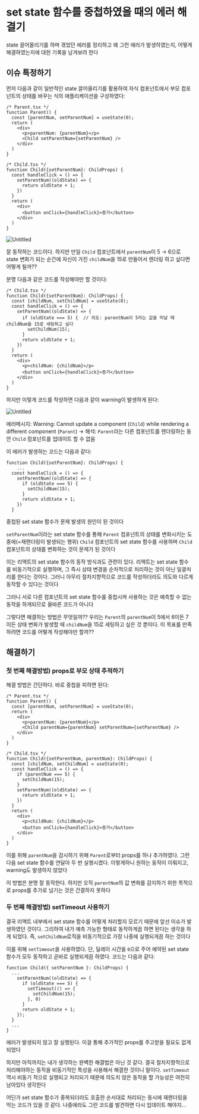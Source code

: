 # set state 함수를 중첩하였을 때의 에러 해결기

state 끌어올리기를 하며 겪었던 에러를 정리하고 왜 그런 에러가 발생하였는지, 어떻게 해결하였는지에 대한 기록을 남겨보려 한다

## 이슈 특정하기
먼저 다음과 같이 일반적인 state 끌어올리기를 활용하여 자식 컴포넌트에서 부모 컴포넌트의 상태를 바꾸는 식의 애플리케이션을 구성하였다:

```tsx
/* Parent.tsx */
function Parent() {
  const [parentNum, setParentNum] = useState(0);
  return (
    <div>
      <p>parentNum: {parentNum}</p>
      <Child setParentNum={setParentNum} />
    </div>
  )
}
```

```tsx
/* Child.tsx */
function Child({setParentNum}: ChildProps) {
  const handleClick = () => {
    setParentNum((oldState) => {
      return oldState + 1;
    })
  }
  return (
    <div>
      <button onClick={handleClick}>증가</button>
    </div>
  )
}
```

![Untitled](https://user-images.githubusercontent.com/96981852/228582858-d98ba6dd-df3d-406e-9a3b-923380fdb2e8.png)

잘 동작하는 코드이다. 하지만 만일 `Child` 컴포넌트에서 `parentNum`이 5 → 6으로 state 변화가 되는 순간에 자신이 가진 `childNum`을 15로 만들어서 렌더링 하고 싶다면 어떻게 될까??

분명 다음과 같은 코드를 작성해야만 할 것이다:

```tsx
/* Child.tsx */
function Child({setParentNum}: ChildProps) {
  const [childNum, setChildNum] = useState(0);
  const handleClick = () => {
    setParentNum((oldState) => {
      if (oldState === 5) {  // 의도: parentNum이 5라는 값을 떠날 때 childNum을 15로 세팅하고 싶다
        setChildNum(15);
      }
      return oldState + 1;
    })
  }
  return (
    <div>
      <p>childNum: {childNum}</p>
      <button onClick={handleClick}>증가</button>
    </div>
  )
}
```

하지만 이렇게 코드를 작성하면 다음과 같이 warning이 발생하게 된다:

![Untitled](https://user-images.githubusercontent.com/96981852/228585147-69f49f20-5b38-481f-9ec9-d90192782e9a.gif)

에러메시지: Warning: Cannot update a component (`Child`) while rendering a different component (`Parent`) → 해석: `Parent`라는 다른 컴포넌트를 렌더링하는 동안 `Child` 컴포넌트를 업데이트 할 수 없음

이 에러가 발생하는 코드는 다음과 같다:

```tsx
function Child({setParentNum}: ChildProps) {
	...
  const handleClick = () => {
    setParentNum((oldState) => {
      if (oldState === 5) {
        setChildNum(15);
      }
      return oldState + 1;
    })
  }
```

중첩된 set state 함수가 문제 발생의 원인이 된 것이다

`setParentNum`이라는 set state 함수를 통해 `Parent` 컴포넌트의 상태를 변화시키는 도중에(=재렌더링이 발생되는 행위) `Child` 컴포넌트의 set state 함수를 사용하며 `Child` 컴포넌트의 상태를 변화하는 것이 문제가 된 것이다

이는 리액트의 set state 함수의 동작 방식과도 관련이 있다. 리액트는 set state 함수를 비동기적으로 실행하며, 그 즉시 상태 변경을 순차적으로 처리하는 것이 아닌 일괄처리를 한다는 것이다. 그러니 아무리 절차지향적으로 코드를 작성하더라도 의도와 다르게 동작할 수 있다는 것이다

그러니 서로 다른 컴포넌트의 set state 함수를 중첩시켜 사용하는 것은 예측할 수 없는 동작을 하게되므로 올바른 코드가 아니다

그렇다면 해결하는 방법은 무엇일까?? 우리는 `Parent`의 `parentNum`이 5에서 6이든 7이든 상태 변화가 발생할 때 `childNum`을 15로 세팅하고 싶은 것 뿐이다. 이 목표를 만족하려면 코드를 어떻게 작성해야만 할까??

## 해결하기

### 첫 번째 해결방법) props로 부모 상태 추적하기

해결 방법은 간단하다. 바로 중첩을 피하면 된다:

```tsx
/* Parent.tsx */
function Parent() {
  const [parentNum, setParentNum] = useState(0);
  return (
    <div>
      <p>parentNum: {parentNum}</p>
      <Child parentNum={parentNum} setParentNum={setParentNum} /> 
    </div>
  )
}
```

```tsx
/* Child.tsx */
function Child({setParentNum, parentNum}: ChildProps) {
  const [childNum, setChildNum] = useState(0);
  const handleClick = () => {
    if (parentNum === 5) {
      setChildNum(15);
    }
    setParentNum((oldState) => {
      return oldState + 1;
    })
  }
  return (
    <div>
      <p>childNum: {childNum}</p>
      <button onClick={handleClick}>증가</button>
    </div>
  )
}
```

이를 위해 `parentNum`을 감시하기 위해 `Parent`로부터 props를 하나 추가하였다. 그런다음 set state 함수를 연달아 두 번 실행시켰다. 이렇게하니 원하는 동작이 이뤄지고, warning도 발생하지 않았다

이 방법은 분명 잘 동작한다. 하지만 오직 `parentNum`의 값 변화를 감지하기 위한 목적으로 props를 추가로 넘기는 것은 간결하지 못하다

### 두 번째 해결방법) setTimeout 사용하기

결국 리액트 내부에서 set state 함수를 어떻게 처리할지 모르기 때문에 앞선 이슈가 발생하였던 것이다. 그리하여 내가 예측 가능한 형태로 동작하게끔 하면 된다는 생각을 하게 되었다. 즉, `setChildNum`로직을 비동기적으로 가장 나중에 실행되게끔 하는 것이다

이를 위해 `setTimeout`을 사용하였다. 단, 딜레이 시간을 `0`으로 주어 예약된 set state 함수가 모두 동작하고 곧바로 실행되게끔 하였다. 코드는 다음과 같다:

```tsx
function Child({ setParentNum }: ChildProps) {
  ...
    setParentNum((oldState) => {
      if (oldState === 5) {
        setTimeout(() => {
          setChildNum(15);
        }, 0)
      }
      return oldState + 1;
    });
  }
  ...
}
```

에러가 발생되지 않고 잘 실행된다. 이걸 통해 추가적인 props를 주고받을 필요도 없게 되었다

하지만 아직까지는 내가 생각하는 완벽한 해결법은 아닌 것 같다. 결국 절차지향적으로 처리해야하는 동작을 비동기적인 특성을 사용해서 해결한 것이니 말이다. `setTimeout` 역시 비동기 적으로 실행되고 처리되기 때문에 의도치 않은 동작을 할 가능성은 여전히 남아있다 생각한다

어딘가 set state 함수가 중복되더라도 호출한 순서대로 처리되는 동시에 재렌더링을 막는 코드가 있을 것 같다. 나중에라도 그런 코드를 발견하면 다시 업데이트 해야지…
